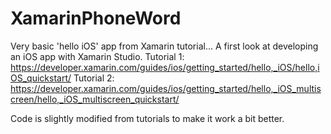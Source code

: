 # XamarinPhoneWord
Very basic 'hello iOS' app from Xamarin tutorial... A first look at developing an iOS app with Xamarin Studio.
  Tutorial 1: https://developer.xamarin.com/guides/ios/getting_started/hello,_iOS/hello,iOS_quickstart/
  Tutorial 2: https://developer.xamarin.com/guides/ios/getting_started/hello,_iOS_multiscreen/hello,_iOS_multiscreen_quickstart/
  
  Code is slightly modified from tutorials to make it work a bit better.
